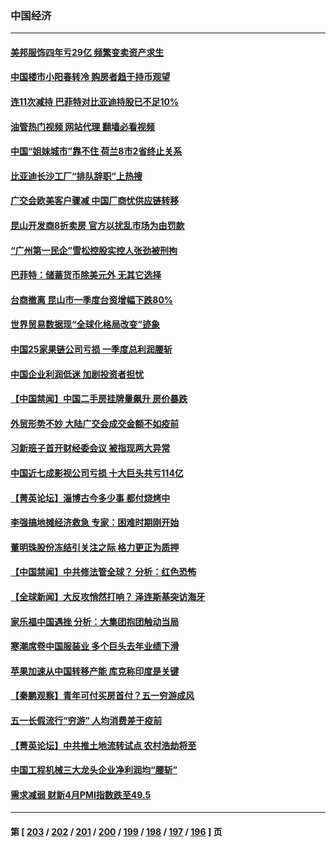 ### 中国经济
---
#### [美邦服饰四年亏29亿 频繁变卖资产求生](../../pages/ncid283/n13991671.md?05090845) 
#### [中国楼市小阳春转冷 购房者趋于持币观望](../../pages/ncid283/n13991621.md?05090845) 
#### [连11次减持 巴菲特对比亚迪持股已不足10%](../../pages/ncid283/n13991614.md?05090845) 
#### [油管热门视频 网站代理 翻墙必看视频](http://138.2.39.72:81/youtube.html?epic-marker?05090845)
#### [中国“姐妹城市”靠不住 荷兰8市2省终止关系](../../pages/ncid283/n13991467.md?05090845) 
#### [比亚迪长沙工厂“排队辞职”上热搜](../../pages/ncid283/n13991251.md?05090845) 
#### [广交会欧美客户骤减 中国厂商忧供应链转移](../../pages/ncid283/n13990739.md?05090845) 
#### [昆山开发商8折卖房 官方以扰乱市场为由罚款](../../pages/ncid283/n13990807.md?05090845) 
#### [“广州第一民企”雪松控股实控人张劲被刑拘](../../pages/ncid283/n13990712.md?05090845) 
#### [巴菲特：储蓄货币除美元外 无其它选择](../../pages/ncid283/n13990524.md?05090845) 
#### [台商撤离 昆山市一季度台资增幅下跌80%](../../pages/ncid283/n13990161.md?05090845) 
#### [世界贸易数据现“全球化格局改变”迹象](../../pages/ncid283/n13989803.md?05090845) 
#### [中国25家果链公司亏损 一季度总利润腰斩](../../pages/ncid283/n13989811.md?05090845) 
#### [中国企业利润低迷 加剧投资者担忧](../../pages/ncid283/n13989693.md?05090845) 
#### [【中国禁闻】中国二手房挂牌量飙升 房价暴跌](../../pages/ncid283/n13989155.md?05090845) 
#### [外贸形势不妙 大陆广交会成交金额不如疫前](../../pages/ncid283/n13989343.md?05090845) 
#### [习新班子首开财经委会议 被指现两大异常](../../pages/ncid283/n13989261.md?05090845) 
#### [中国近七成影视公司亏损 十大巨头共亏114亿](../../pages/ncid283/n13989231.md?05090845) 
#### [【菁英论坛】淄博古今多少事 都付烧烤中](../../pages/ncid283/n13989188.md?05090845) 
#### [李强搞地摊经济救急 专家：困难时期刚开始](../../pages/ncid283/n13988908.md?05090845) 
#### [董明珠股份冻结引关注之际 格力更正为质押](../../pages/ncid283/n13988833.md?05090845) 
#### [【中国禁闻】中共修法管全球？ 分析：红色恐怖](../../pages/ncid283/n13988360.md?05090845) 
#### [【全球新闻】大反攻悄然打响？ 泽连斯基突访海牙](../../pages/ncid283/n13988777.md?05090845) 
#### [家乐福中国遇挫 分析：大集团抱团触动当局](../../pages/ncid283/n13988605.md?05090845) 
#### [寒潮席卷中国服装业 多个巨头去年业绩下滑](../../pages/ncid283/n13988419.md?05090845) 
#### [苹果加速从中国转移产能 库克称印度是关键](../../pages/ncid283/n13988511.md?05090845) 
#### [【秦鹏观察】青年可付买房首付？五一穷游成风](../../pages/ncid283/n13988447.md?05090845) 
#### [五一长假流行“穷游” 人均消费差于疫前](../../pages/ncid283/n13988520.md?05090845) 
#### [【菁英论坛】中共推土地流转试点 农村浩劫将至](../../pages/ncid283/n13988362.md?05090845) 
#### [中国工程机械三大龙头企业净利润均“腰斩”](../../pages/ncid283/n13988370.md?05090845) 
#### [需求减弱 财新4月PMI指数跌至49.5](../../pages/ncid283/n13987934.md?05090845) 

---
#### 第 [ [203](./203.md?05090845) / [202](./202.md?05090845) / [201](./201.md?05090845) / [200](./200.md?05090845) / [199](./199.md?05090845) / [198](./198.md?05090845) / [197](./197.md?05090845) / [196](./196.md?05090845) ] 页
